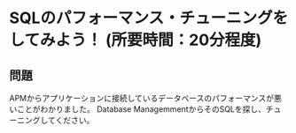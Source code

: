 # SQLのパフォーマンス・チューニングをしてみよう！ (所要時間：20分程度)


## 問題
APMからアプリケーションに接続しているデータベースのパフォーマンスが悪いことがわかりました。
Database ManagemmentからそのSQLを探し、チューニングしてください。
